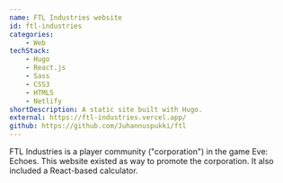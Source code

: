 ```yaml
---
name: FTL Industries website
id: ftl-industries
categories:
    - Web
techStack:
    - Hugo
    - React.js
    - Sass
    - CSS3
    - HTML5
    - Netlify
shortDescription: A static site built with Hugo.
external: https://ftl-industries.vercel.app/
github: https://github.com/Juhannuspukki/ftl
---
```


FTL Industries is a player community ("corporation") in the game Eve: Echoes. This
website existed as way to promote the corporation. It also included a
React-based calculator.